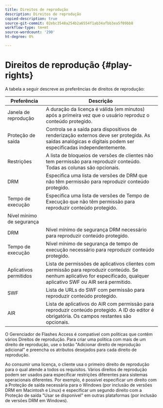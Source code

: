 ```yaml
---
title: Direitos de reprodução
description: Direitos de reprodução
copied-description: true
source-git-commit: 02ebc3548a254b2a6554f1ab34afbb3ea5f09bb8
workflow-type: tm+mt
source-wordcount: '290'
ht-degree: 0%

---
```


# Direitos de reprodução {#play-rights}

A tabela a seguir descreve as preferências de direitos de reprodução:

| Preferência | Descrição |
|--- |--- |
| Janela de reprodução | A duração da licença é válida (em minutos) após a primeira vez que o usuário reproduz o conteúdo protegido. |
| Proteção de saída | Controla se a saída para dispositivos de renderização externos deve ser protegida. As saídas analógicas e digitais podem ser especificadas independentemente. |
| Restrições | A lista de bloqueios de versões de clientes não tem permissão para reproduzir conteúdo. Todas as colunas são opcionais. |
| DRM | Especifica uma lista de versões de DRM que não têm permissão para reproduzir conteúdo protegido. |
| Tempo de execução | Especifica uma lista de versões de Tempo de Execução que não têm permissão para reproduzir conteúdo protegido. |
| Nível mínimo de segurança |  |
| DRM | Nível mínimo de segurança DRM necessário para reproduzir conteúdo protegido. |
| Tempo de execução | Nível mínimo de segurança de tempo de execução necessário para reproduzir conteúdo protegido. |
| Aplicativos permitidos | Lista de permissões de aplicativos clientes com permissão para reproduzir conteúdo. Se nenhum aplicativo for especificado, qualquer aplicativo SWF ou AIR será permitido. |
| SWF | Lista de URLs do SWF com permissão para reproduzir conteúdo protegido. |
| AIR | Lista de aplicativos do AIR com permissão para reproduzir conteúdo protegido. A ID do editor é obrigatória. Os campos restantes são opcionais. |

O Gerenciador de Flashes Access é compatível com políticas que contêm vários Direitos de reprodução. Para criar uma política com mais de um direito de reprodução, use o botão &quot;Adicionar direito de reprodução adicional&quot; e preencha os atributos desejados para cada direito de reprodução.

Ao consumir uma licença, o cliente usa o primeiro direito de reprodução para o qual atende a todos os requisitos. Vários direitos de reprodução podem ser usados para especificar restrições diferentes para sistemas operacionais diferentes. Por exemplo, é possível especificar um direito com a Proteção de saída necessária para o Windows (por inclusão de versões DRM em Macintosh e Linux) e especificar um segundo direito com a Proteção de saída &quot;Usar se disponível&quot; em outras plataformas (por inclusão de versões DRM em Windows).
